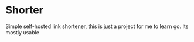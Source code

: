 # Shorter
Simple self-hosted link shortener, this is just a project for me to learn go. Its mostly usable

